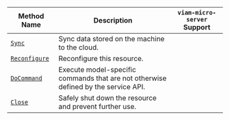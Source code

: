 <!-- prettier-ignore -->
| Method Name | Description | `viam-micro-server` Support |
| ----------- | ----------- | ----------------- |
| [`Sync`](/services/data/#sync) | Sync data stored on the machine to the cloud. | <p class="center-text"><i class="fas fa-times" title="no"></i></p> |
| [`Reconfigure`](/services/data/#reconfigure) | Reconfigure this resource. | <p class="center-text"><i class="fas fa-times" title="no"></i></p> |
| [`DoCommand`](/services/data/#docommand) | Execute model-specific commands that are not otherwise defined by the service API. | <p class="center-text"><i class="fas fa-times" title="no"></i></p> |
| [`Close`](/services/data/#close) | Safely shut down the resource and prevent further use. | <p class="center-text"><i class="fas fa-times" title="no"></i></p> |
